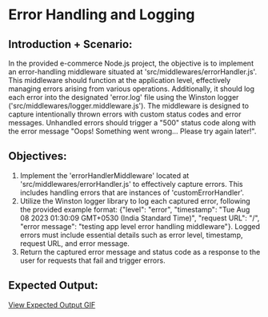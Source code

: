 # Error Handling and Logging

## Introduction + Scenario:

In the provided e-commerce Node.js project, the objective is to implement an error-handling middleware situated at 'src/middlewares/errorHandler.js'. This middleware should function at the application level, effectively managing errors arising from various operations. Additionally, it should log each error into the designated 'error.log' file using the Winston logger ('src/middlewares/logger.middleware.js'). The middleware is designed to capture intentionally thrown errors with custom status codes and error messages. Unhandled errors should trigger a "500" status code along with the error message "Oops! Something went wrong... Please try again later!".

## Objectives:

1. Implement the 'errorHandlerMiddleware' located at 'src/middlewares/errorHandler.js' to effectively capture errors. This includes handling errors that are instances of 'customErrorHandler'.
2. Utilize the Winston logger library to log each captured error, following the provided example format:
   {"level": "error", "timestamp": "Tue Aug 08 2023 01:30:09 GMT+0530 (India Standard Time)", "request URL": "/", "error message": "testing app level error handling middleware"}.
   Logged errors must include essential details such as error level, timestamp, request URL, and error message.
3. Return the captured error message and status code as a response to the user for requests that fail and trigger errors.

## Expected Output:

[View Expected Output GIF](https://files.codingninjas.in/summative-lec-11-29962.gif)
